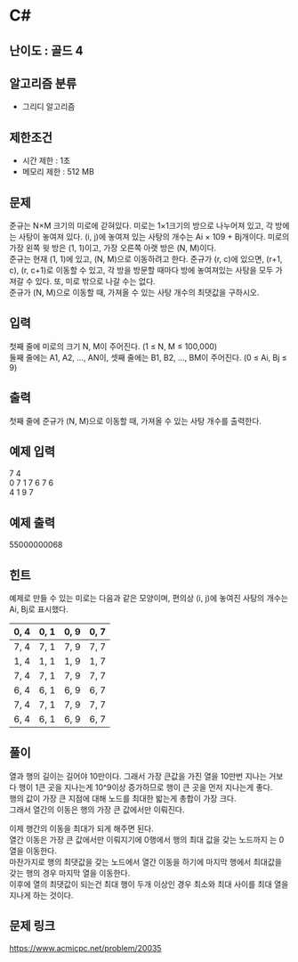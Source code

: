 # C#

## 난이도 : 골드 4

## 알고리즘 분류
  - 그리디 알고리즘

## 제한조건
  - 시간 제한 : 1초
  - 메모리 제한 : 512 MB

## 문제
준규는 N×M 크기의 미로에 갇혀있다. 미로는 1×1크기의 방으로 나누어져 있고, 각 방에는 사탕이 놓여져 있다. (i, j)에 놓여져 있는 사탕의 개수는 Ai × 109 + Bj개이다. 미로의 가장 왼쪽 윗 방은 (1, 1)이고, 가장 오른쪽 아랫 방은 (N, M)이다.<br/>
준규는 현재 (1, 1)에 있고, (N, M)으로 이동하려고 한다. 준규가 (r, c)에 있으면, (r+1, c), (r, c+1)로 이동할 수 있고, 각 방을 방문할 때마다 방에 놓여져있는 사탕을 모두 가져갈 수 있다. 또, 미로 밖으로 나갈 수는 없다.<br/>
준규가 (N, M)으로 이동할 때, 가져올 수 있는 사탕 개수의 최댓값을 구하시오.<br/>


## 입력
첫째 줄에 미로의 크기 N, M이 주어진다. (1 ≤ N, M ≤ 100,000)<br/>
둘째 줄에는 A1, A2, ..., AN이, 셋째 줄에는 B1, B2, ..., BM이 주어진다. (0 ≤ Ai, Bj ≤ 9)<br/>


## 출력
첫째 줄에 준규가 (N, M)으로 이동할 때, 가져올 수 있는 사탕 개수를 출력한다.<br/>


## 예제 입력
7 4<br/>
0 7 1 7 6 7 6<br/>
4 1 9 7<br/>


## 예제 출력
55000000068<br/>


## 힌트
예제로 만들 수 있는 미로는 다음과 같은 모양이며, 편의상 (i, j)에 놓여진 사탕의 개수는 Ai, Bj로 표시했다.<br/>

|0, 4|0, 1|0, 9|0, 7|
|:---:|:---:|:---:|:---:|
|7, 4|7, 1|7, 9|7, 7|
|1, 4|1, 1|1, 9|1, 7|
|7, 4|7, 1|7, 9|7, 7|
|6, 4|6, 1|6, 9|6, 7|
|7, 4|7, 1|7, 9|7, 7|
|6, 4|6, 1|6, 9|6, 7|


## 풀이
열과 행의 길이는 길어야 10만이다. 그래서 가장 큰값을 가진 열을 10만번 지나는 거보다 행이 1큰 곳을 지나는게 10^9이상 증가하므로 행이 큰 곳을 먼저 지나는게 좋다.<br/>
행의 값이 가장 큰 지점에 대해 노드를 최대한 밟는게 총합이 가장 크다.<br/>
그래서 열간의 이동은 행의 가장 큰 값에서만 이뤄진다.<br/>


이제 행간의 이동을 최대가 되게 해주면 된다.<br/>
열간 이동은 가장 큰 값에서만 이뤄지기에 0행에서 행의 최대 값을 갖는 노드까지 는 0열을 이동한다.<br/>
마찬가지로 행의 최댓값을 갖는 노드에서 열간 이동을 하기에 마지막 행에서 최대값을 갖는 행의 경우 마지막 열을 이동한다.<br/>
이후에 열의 최댓값이 되는건 최대 행이 두개 이상인 경우 최소와 최대 사이를 최대 열을 지나게 하는 것이다.<br/>


## 문제 링크
https://www.acmicpc.net/problem/20035